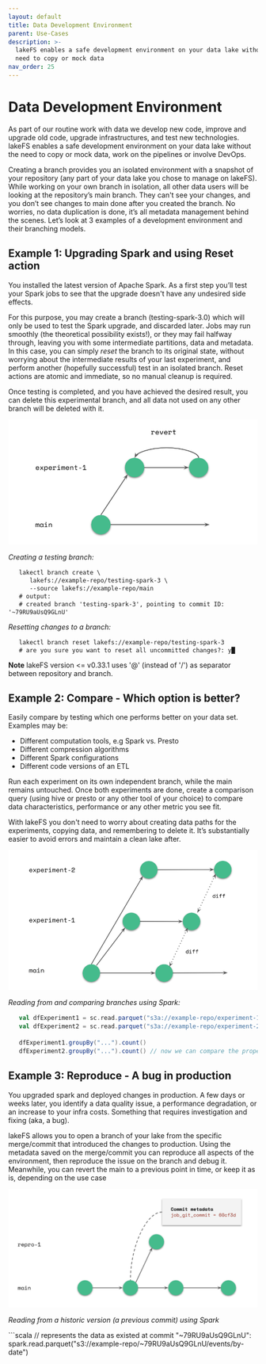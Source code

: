 ```yaml
---
layout: default
title: Data Development Environment
parent: Use-Cases
description: >-
  lakeFS enables a safe development environment on your data lake without the
  need to copy or mock data
nav_order: 25
---
```


# Data Development Environment

As part of our routine work with data we develop new code, improve and upgrade old code, upgrade infrastructures, and test new technologies. lakeFS enables a safe development environment on your data lake without the need to copy or mock data, work on the pipelines or involve DevOps.

Creating a branch provides you an isolated environment with a snapshot of your repository \(any part of your data lake you chose to manage on lakeFS\). While working on your own branch in isolation, all other data users will be looking at the repository’s main branch. They can't see your changes, and you don’t see changes to main done after you created the branch. No worries, no data duplication is done, it’s all metadata management behind the scenes. Let’s look at 3 examples of a development environment and their branching models.

## Example 1: Upgrading Spark and using Reset action

You installed the latest version of Apache Spark. As a first step you’ll test your Spark jobs to see that the upgrade doesn't have any undesired side effects.

For this purpose, you may create a branch \(testing-spark-3.0\) which will only be used to test the Spark upgrade, and discarded later. Jobs may run smoothly \(the theoretical possibility exists!\), or they may fail halfway through, leaving you with some intermediate partitions, data and metadata. In this case, you can simply _reset_ the branch to its original state, without worrying about the intermediate results of your last experiment, and perform another \(hopefully successful\) test in an isolated branch. Reset actions are atomic and immediate, so no manual cleanup is required.

Once testing is completed, and you have achieved the desired result, you can delete this experimental branch, and all data not used on any other branch will be deleted with it.

![branching\_1](../.gitbook/assets/branching_1%20%281%29.png)

_Creating a testing branch:_

```text
   lakectl branch create \
      lakefs://example-repo/testing-spark-3 \
      --source lakefs://example-repo/main
   # output:
   # created branch 'testing-spark-3', pointing to commit ID: '~79RU9aUsQ9GLnU'
```

_Resetting changes to a branch:_

```text
   lakectl branch reset lakefs://example-repo/testing-spark-3
   # are you sure you want to reset all uncommitted changes?: y█
```

**Note** lakeFS version &lt;= v0.33.1 uses '@' \(instead of '/'\) as separator between repository and branch.

## Example 2: Compare - Which option is better?

Easily compare by testing which one performs better on your data set. Examples may be:

* Different computation tools, e.g Spark vs. Presto
* Different compression algorithms
* Different Spark configurations
* Different code versions of an ETL

Run each experiment on its own independent branch, while the main remains untouched. Once both experiments are done, create a comparison query \(using hive or presto or any other tool of your choice\) to compare data characteristics, performance or any other metric you see fit.

With lakeFS you don't need to worry about creating data paths for the experiments, copying data, and remembering to delete it. It’s substantially easier to avoid errors and maintain a clean lake after.

![branching\_2](../.gitbook/assets/branching_2%20%281%29.png)

_Reading from and comparing branches using Spark:_

```scala
   val dfExperiment1 = sc.read.parquet("s3a://example-repo/experiment-1/events/by-date")
   val dfExperiment2 = sc.read.parquet("s3a://example-repo/experiment-2/events/by-date")

   dfExperiment1.groupBy("...").count()
   dfExperiment2.groupBy("...").count() // now we can compare the properties of the data itself
```

## Example 3: Reproduce - A bug in production

You upgraded spark and deployed changes in production. A few days or weeks later, you identify a data quality issue, a performance degradation, or an increase to your infra costs. Something that requires investigation and fixing \(aka, a bug\).

lakeFS allows you to open a branch of your lake from the specific merge/commit that introduced the changes to production. Using the metadata saved on the merge/commit you can reproduce all aspects of the environment, then reproduce the issue on the branch and debug it. Meanwhile, you can revert the main to a previous point in time, or keep it as is, depending on the use case

![branching\_3](../.gitbook/assets/branching_3%20%281%29.png)

_Reading from a historic version \(a previous commit\) using Spark_

\`\`\`scala // represents the data as existed at commit "~79RU9aUsQ9GLnU": spark.read.parquet\("s3://example-repo/~79RU9aUsQ9GLnU/events/by-date"\)

